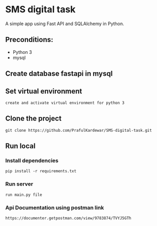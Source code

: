 # SMS digital task

A simple app using Fast API and SQLAlchemy in Python.

## Preconditions:

- Python 3
- mysql

## Create database fastapi in mysql

## Set virtual environment

```
create and activate virtual environment for python 3
```

## Clone the project

```
git clone https://github.com/PrafulKardewar/SMS-digital-task.git
```

## Run local

### Install dependencies

```
pip install -r requirements.txt
```

### Run server

```
run main.py file

```
### Api Documentation using postman link 

```
https://documenter.getpostman.com/view/9783874/TVYJ5GTh

```
